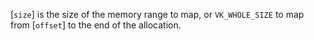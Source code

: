 [`size`] is the size of the memory range to map, or
`VK_WHOLE_SIZE` to map from [`offset`] to the end of the
allocation.